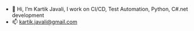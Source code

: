 - 👋 Hi, I’m Kartik Javali, I work on CI/CD, Test Automation, Python, C#.net development
- 📫 kartik.javali@gmail.com


